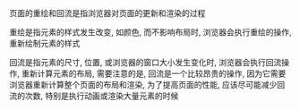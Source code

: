 页面的重绘和回流是指浏览器对页面的更新和渲染的过程

重绘是指元素的样式发生改变, 如颜色, 而不影响布局时, 浏览器会执行重绘的操作, 重新绘制元素的样式

回流是指元素的尺寸, 位置, 或浏览器的窗口大小发生变化时, 浏览器会执行回流操作, 重新计算元素的布局, 需要注意的是, 回流是一个比较昂贵的操作, 因为它需要浏览器重新计算整个页面的布局和渲染, 为了提高页面的性能, 应该尽可能减少回流的次数, 特别是执行动画或渲染大量元素的时候